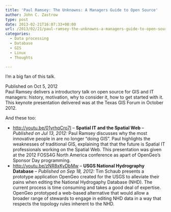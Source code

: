 ```yaml
---
title: 'Paul Ramsey: The Unknowns: A Managers Guide to Open Source'
author: John C. Zastrow
type: post
date: 2013-02-21T16:07:33+00:00
url: /2013/02/21/paul-ramsey-the-unknowns-a-managers-guide-to-open-source/
categories:
  - Data processing
  - Database
  - GIS
  - Linux
  - Thoughts

---
```

I&#8217;m a big fan of this talk.

Published on Oct 5, 2012  
Paul Ramsey delivers a introductory talk on open source for GIS and IT managers: history, motivation, why to consider it, how to get started with it. This keynote presentation delivered was at the Texas GIS Forum in October 2012.



And these too:

  * <a href="http://youtu.be/01yrhqCro7I" target="_blank">http://youtu.be/01yrhqCro7I</a> &#8211; **Spatial IT and the Spatial Web** &#8211; _Published on Jul 13, 2012:_ Paul Ramsey discusses why the most innovative people in are no longer &#8220;doing GIS&#8221;. Paul highlights the weaknesses of traditional GIS, explaining that that the future is Spatial IT professionals working on the Spatial Web. This presentation was given at the 2012 FOSS4G North America conference as apart of OpenGeo&#8217;s Sponsor Day programming.
  * <a href="http://youtu.be/zNR8xKyDbMw" target="_blank">http://youtu.be/zNR8xKyDbMw</a> &#8211; **USGS National Hydrography Database** &#8211; _Published on Sep 18, 2012:_ Tim Schaub presents a prototype application OpenGeo created for the USGS to alleviate their pains when editing the National Hydrogaphy Database (NHD). The current process is time consuming and takes a good deal of expertise. OpenGeo prototyped a web-based alternative that would allow a broader range of stewards to engage in editing NHD data in a way that respects the topology rules inherent to the NHD.